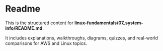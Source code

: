 # Readme

This is the structured content for **linux-fundamentals/07_system-info/README.md**.

It includes explanations, walkthroughs, diagrams, quizzes, and real-world comparisons for AWS and Linux topics.